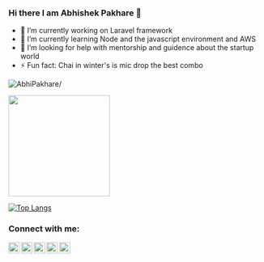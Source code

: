 <h3> Hi there I am Abhishek Pakhare  👋 </h3>

- 🔭 I’m currently working on Laravel framework
- 🌱 I’m currently learning Node and the javascript environment and AWS
- 🤔 I’m looking for help with mentorship and guidence about the startup world
- ⚡ Fun fact: Chai in winter's is mic drop the best combo

<p align="left"> <img src=https://komarev.com/ghpvc/?username=AbhiPakhare alt=AbhiPakhare/> </p>

<img height="200em" src="https://github-readme-stats.vercel.app/api?username=AbhiPakhare&show_icons=true&hide_border=true&&count_private=true&include_all_commits=true&theme=calm" />

[![Top Langs](https://github-readme-stats.vercel.app/api/top-langs/?username=AbhiPakhare&theme=calm)](https://github.com/AbhiPakhare/github-readme-stats)


### Connect with me:

[<img align="left" alt="Abhishek Pakhare | LinkedIn" width="22px" src="https://cdn.jsdelivr.net/npm/simple-icons@v3/icons/linkedin.svg" />][linkedin]
[<img align="left" alt="Abhishek Pakhare | Instagram" width="22px" src="https://cdn.jsdelivr.net/npm/simple-icons@v3/icons/instagram.svg" />][instagram]
[<img align="left" alt="Abhishek Pakhare | Stack Overflow" width="22px" src="https://cdn.jsdelivr.net/npm/simple-icons@v3/icons/stackoverflow.svg" />][stackoverflow]
[<img align="left" alt="Abhishek Pakhare | Github" width="22px" src="https://cdn.jsdelivr.net/npm/simple-icons@v3/icons/github.svg" />][github]
[<img align="left" alt="Abhishek Pakhare | Dev.to" width="22px" src="https://cdn.jsdelivr.net/npm/simple-icons@v3/icons/dev-dot-to.svg" />][devto]

<br />
<br />

[linkedin]: https://www.linkedin.com/in/abhishek-pakhare
[instagram]: https://instagram.com/abhi_pakhare__
[stackoverflow]: https://stackoverflow.com/users/11623848/abhishek-pakhare
[github]: https://github.com/AbhiPakhare
[devto]: https://dev.to/abhishekpakhare97

